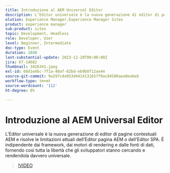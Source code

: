 ```yaml
---
title: Introduzione al AEM Universal Editor
description: L’Editor universale è la nuova generazione di editor di pagine contestuali AEM e risolve le limitazioni attuali dell’Editor pagina AEM o dell’Editor SPA. È indipendente dai framework, dai motori di rendering e dalle fonti di dati, fornendo così tutta la libertà che gli sviluppatori stanno cercando e rendendola davvero universale.
olution: Experience Manager,Experience Manager Sites
product: experience manager
sub-product: sites
topic: Development, Headless
role: Developer, User
level: Beginner, Intermediate
doc-type: Event
duration: 1848
last-substantial-update: 2023-12-20T00:00:00Z
jira: KT-14682
thumbnail: 3426341.jpeg
exl-id: 68d1e4bc-7f1a-40af-82bd-eb9b8f12ae44
source-git-commit: 9a297cda953d4414131657f9ac84580aea0eabeb
workflow-type: tm+mt
source-wordcount: '112'
ht-degree: 0%

---
```


# Introduzione al AEM Universal Editor

L’Editor universale è la nuova generazione di editor di pagine contestuali AEM e risolve le limitazioni attuali dell’Editor pagina AEM o dell’Editor SPA. È indipendente dai framework, dai motori di rendering e dalle fonti di dati, fornendo così tutta la libertà che gli sviluppatori stanno cercando e rendendola davvero universale.

>[!VIDEO](https://video.tv.adobe.com/v/3456476/?learn=on&captions=ita)
